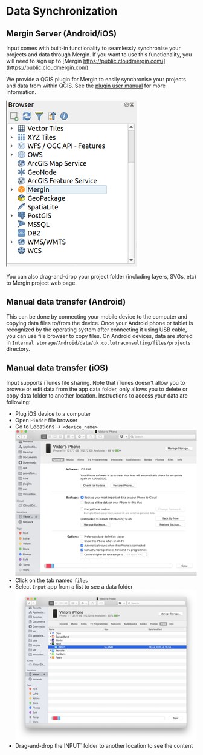 # Data Synchronization

<!--- IMPORTANT: This permalink is referenced from Input App -->

## Mergin Server (Android/iOS)

Input comes with built-in functionality to seamlessly synchronise your projects and data through Mergin. If you want to use this functionality, you will need to sign up to [Mergin https://public.cloudmergin.com/](https://public.cloudmergin.com).

We provide a QGIS plugin for Mergin to easily synchronise your projects and data from within QGIS. See the [plugin user manual](./manage/plugin/plugin-sync-project.md) for more information.

![mergin-plugin](./mergin_plugin.png)

You can also drag-and-drop your project folder (including layers, SVGs, etc) to Mergin project web page.

## Manual data transfer (Android)

This can be done by connecting your mobile device to the computer and copying data files to/from the device. Once your Android phone or tablet is recognized by the operating system after connecting it using USB cable, you can use file browser to copy files. On Android devices, data are stored in `Internal storage/Android/data/uk.co.lutraconsulting/files/projects` directory.

## Manual data transfer (iOS)

Input supports iTunes file sharing. Note that iTunes doesn't allow you to browse or edit data from the app data folder, only allows you to delete or copy data folder to another location. Instructions to access your data are following:

* Plug iOS device to a computer
* Open `Finder` file browser
* Go to Locations -> `<device_name>`
![iTunes](./itunes.png)
* Click on the tab named `files`  
* Select `Input` app from a list to see a data folder
![iTunes2](./itunes2.png)
* Drag-and-drop the INPUT` folder to another location to see the content
